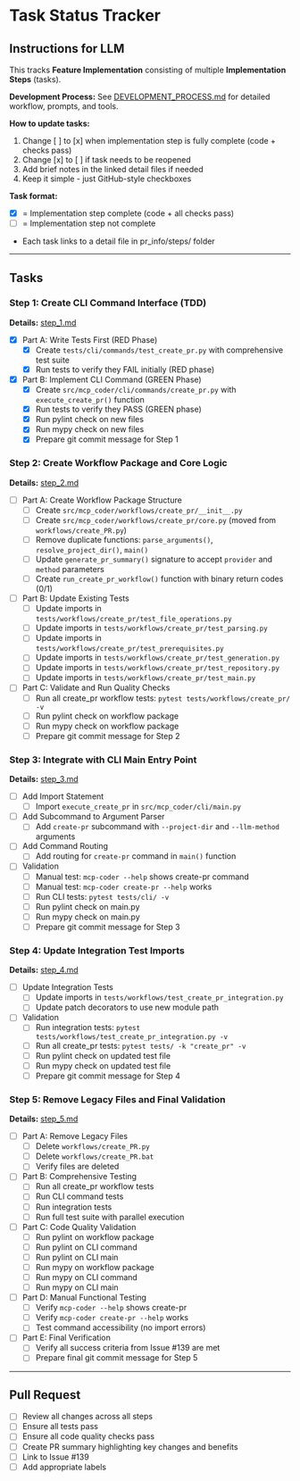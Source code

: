 # Task Status Tracker

## Instructions for LLM

This tracks **Feature Implementation** consisting of multiple **Implementation Steps** (tasks).

**Development Process:** See [DEVELOPMENT_PROCESS.md](./DEVELOPMENT_PROCESS.md) for detailed workflow, prompts, and tools.

**How to update tasks:**
1. Change [ ] to [x] when implementation step is fully complete (code + checks pass)
2. Change [x] to [ ] if task needs to be reopened
3. Add brief notes in the linked detail files if needed
4. Keep it simple - just GitHub-style checkboxes

**Task format:**
- [x] = Implementation step complete (code + all checks pass)
- [ ] = Implementation step not complete
- Each task links to a detail file in pr_info/steps/ folder

---

## Tasks

### Step 1: Create CLI Command Interface (TDD)
**Details:** [step_1.md](./steps/step_1.md)

- [x] Part A: Write Tests First (RED Phase)
  - [x] Create `tests/cli/commands/test_create_pr.py` with comprehensive test suite
  - [x] Run tests to verify they FAIL initially (RED phase)

- [x] Part B: Implement CLI Command (GREEN Phase)
  - [x] Create `src/mcp_coder/cli/commands/create_pr.py` with `execute_create_pr()` function
  - [x] Run tests to verify they PASS (GREEN phase)
  - [x] Run pylint check on new files
  - [x] Run mypy check on new files
  - [x] Prepare git commit message for Step 1

### Step 2: Create Workflow Package and Core Logic
**Details:** [step_2.md](./steps/step_2.md)

- [ ] Part A: Create Workflow Package Structure
  - [ ] Create `src/mcp_coder/workflows/create_pr/__init__.py`
  - [ ] Create `src/mcp_coder/workflows/create_pr/core.py` (moved from `workflows/create_PR.py`)
  - [ ] Remove duplicate functions: `parse_arguments()`, `resolve_project_dir()`, `main()`
  - [ ] Update `generate_pr_summary()` signature to accept `provider` and `method` parameters
  - [ ] Create `run_create_pr_workflow()` function with binary return codes (0/1)

- [ ] Part B: Update Existing Tests
  - [ ] Update imports in `tests/workflows/create_pr/test_file_operations.py`
  - [ ] Update imports in `tests/workflows/create_pr/test_parsing.py`
  - [ ] Update imports in `tests/workflows/create_pr/test_prerequisites.py`
  - [ ] Update imports in `tests/workflows/create_pr/test_generation.py`
  - [ ] Update imports in `tests/workflows/create_pr/test_repository.py`
  - [ ] Update imports in `tests/workflows/create_pr/test_main.py`

- [ ] Part C: Validate and Run Quality Checks
  - [ ] Run all create_pr workflow tests: `pytest tests/workflows/create_pr/ -v`
  - [ ] Run pylint check on workflow package
  - [ ] Run mypy check on workflow package
  - [ ] Prepare git commit message for Step 2

### Step 3: Integrate with CLI Main Entry Point
**Details:** [step_3.md](./steps/step_3.md)

- [ ] Add Import Statement
  - [ ] Import `execute_create_pr` in `src/mcp_coder/cli/main.py`

- [ ] Add Subcommand to Argument Parser
  - [ ] Add `create-pr` subcommand with `--project-dir` and `--llm-method` arguments

- [ ] Add Command Routing
  - [ ] Add routing for `create-pr` command in `main()` function

- [ ] Validation
  - [ ] Manual test: `mcp-coder --help` shows create-pr command
  - [ ] Manual test: `mcp-coder create-pr --help` works
  - [ ] Run CLI tests: `pytest tests/cli/ -v`
  - [ ] Run pylint check on main.py
  - [ ] Run mypy check on main.py
  - [ ] Prepare git commit message for Step 3

### Step 4: Update Integration Test Imports
**Details:** [step_4.md](./steps/step_4.md)

- [ ] Update Integration Tests
  - [ ] Update imports in `tests/workflows/test_create_pr_integration.py`
  - [ ] Update patch decorators to use new module path

- [ ] Validation
  - [ ] Run integration tests: `pytest tests/workflows/test_create_pr_integration.py -v`
  - [ ] Run all create_pr tests: `pytest tests/ -k "create_pr" -v`
  - [ ] Run pylint check on updated test file
  - [ ] Run mypy check on updated test file
  - [ ] Prepare git commit message for Step 4

### Step 5: Remove Legacy Files and Final Validation
**Details:** [step_5.md](./steps/step_5.md)

- [ ] Part A: Remove Legacy Files
  - [ ] Delete `workflows/create_PR.py`
  - [ ] Delete `workflows/create_PR.bat`
  - [ ] Verify files are deleted

- [ ] Part B: Comprehensive Testing
  - [ ] Run all create_pr workflow tests
  - [ ] Run CLI command tests
  - [ ] Run integration tests
  - [ ] Run full test suite with parallel execution

- [ ] Part C: Code Quality Validation
  - [ ] Run pylint on workflow package
  - [ ] Run pylint on CLI command
  - [ ] Run pylint on CLI main
  - [ ] Run mypy on workflow package
  - [ ] Run mypy on CLI command
  - [ ] Run mypy on CLI main

- [ ] Part D: Manual Functional Testing
  - [ ] Verify `mcp-coder --help` shows create-pr
  - [ ] Verify `mcp-coder create-pr --help` works
  - [ ] Test command accessibility (no import errors)

- [ ] Part E: Final Verification
  - [ ] Verify all success criteria from Issue #139 are met
  - [ ] Prepare final git commit message for Step 5

---

## Pull Request

- [ ] Review all changes across all steps
- [ ] Ensure all tests pass
- [ ] Ensure all code quality checks pass
- [ ] Create PR summary highlighting key changes and benefits
- [ ] Link to Issue #139
- [ ] Add appropriate labels